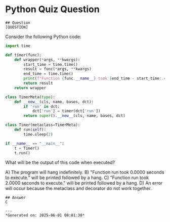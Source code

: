 # Python Quiz Question
    
    ## Question
    [QUESTION]
Consider the following Python code:

```python
import time

def timer(func):
    def wrapper(*args, **kwargs):
        start_time = time.time()
        result = func(*args, **kwargs)
        end_time = time.time()
        print(f"Function {func.__name__} took {end_time - start_time:.4f} seconds to execute.")
        return result
    return wrapper

class TimerMeta(type):
    def __new__(cls, name, bases, dct):
        if 'run' in dct:
            dct['run'] = timer(dct['run'])
        return super().__new__(cls, name, bases, dct)

class Timer(metaclass=TimerMeta):
    def run(self):
        time.sleep(2)

if __name__ == "__main__":
    t = Timer()
    t.run()
```

What will be the output of this code when executed?

A) The program will hang indefinitely.
B) "Function run took 0.0000 seconds to execute." will be printed followed by a hang.
C) "Function run took 2.0000 seconds to execute." will be printed followed by a hang.
D) An error will occur because the metaclass and decorator do not work together.
    
    ## Answer
    C
    
    ---
    *Generated on: 2025-06-01 08:01:30*
    